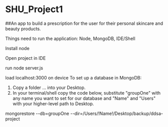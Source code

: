 # SHU_Project1

##An app to build a prescription for the user for their personal skincare and beauty products.


Things need to run the application: Node, MongoDB, IDE/Shell

Install node

Open project in IDE

run node server.js

load localhost:3000 on device
To set up a database in MongoDB:
1. Copy a folder ... into your Desktop.
2. In your terminal/shell copy the code below, substitute "groupOne" with any name you want to set for our database and "Name" and "Users" with your higher-level path to Desktop. 

mongorestore --db=groupOne --dir=/Users/!Name!/Desktop/backup/ddsa-project


